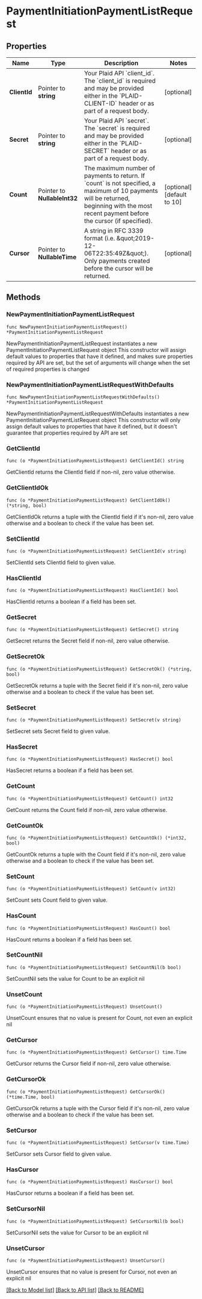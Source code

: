 # PaymentInitiationPaymentListRequest

## Properties

Name | Type | Description | Notes
------------ | ------------- | ------------- | -------------
**ClientId** | Pointer to **string** | Your Plaid API &#x60;client_id&#x60;. The &#x60;client_id&#x60; is required and may be provided either in the &#x60;PLAID-CLIENT-ID&#x60; header or as part of a request body. | [optional] 
**Secret** | Pointer to **string** | Your Plaid API &#x60;secret&#x60;. The &#x60;secret&#x60; is required and may be provided either in the &#x60;PLAID-SECRET&#x60; header or as part of a request body. | [optional] 
**Count** | Pointer to **NullableInt32** | The maximum number of payments to return. If &#x60;count&#x60; is not specified, a maximum of 10 payments will be returned, beginning with the most recent payment before the cursor (if specified). | [optional] [default to 10]
**Cursor** | Pointer to **NullableTime** | A string in RFC 3339 format (i.e. \&quot;2019-12-06T22:35:49Z\&quot;). Only payments created before the cursor will be returned. | [optional] 

## Methods

### NewPaymentInitiationPaymentListRequest

`func NewPaymentInitiationPaymentListRequest() *PaymentInitiationPaymentListRequest`

NewPaymentInitiationPaymentListRequest instantiates a new PaymentInitiationPaymentListRequest object
This constructor will assign default values to properties that have it defined,
and makes sure properties required by API are set, but the set of arguments
will change when the set of required properties is changed

### NewPaymentInitiationPaymentListRequestWithDefaults

`func NewPaymentInitiationPaymentListRequestWithDefaults() *PaymentInitiationPaymentListRequest`

NewPaymentInitiationPaymentListRequestWithDefaults instantiates a new PaymentInitiationPaymentListRequest object
This constructor will only assign default values to properties that have it defined,
but it doesn't guarantee that properties required by API are set

### GetClientId

`func (o *PaymentInitiationPaymentListRequest) GetClientId() string`

GetClientId returns the ClientId field if non-nil, zero value otherwise.

### GetClientIdOk

`func (o *PaymentInitiationPaymentListRequest) GetClientIdOk() (*string, bool)`

GetClientIdOk returns a tuple with the ClientId field if it's non-nil, zero value otherwise
and a boolean to check if the value has been set.

### SetClientId

`func (o *PaymentInitiationPaymentListRequest) SetClientId(v string)`

SetClientId sets ClientId field to given value.

### HasClientId

`func (o *PaymentInitiationPaymentListRequest) HasClientId() bool`

HasClientId returns a boolean if a field has been set.

### GetSecret

`func (o *PaymentInitiationPaymentListRequest) GetSecret() string`

GetSecret returns the Secret field if non-nil, zero value otherwise.

### GetSecretOk

`func (o *PaymentInitiationPaymentListRequest) GetSecretOk() (*string, bool)`

GetSecretOk returns a tuple with the Secret field if it's non-nil, zero value otherwise
and a boolean to check if the value has been set.

### SetSecret

`func (o *PaymentInitiationPaymentListRequest) SetSecret(v string)`

SetSecret sets Secret field to given value.

### HasSecret

`func (o *PaymentInitiationPaymentListRequest) HasSecret() bool`

HasSecret returns a boolean if a field has been set.

### GetCount

`func (o *PaymentInitiationPaymentListRequest) GetCount() int32`

GetCount returns the Count field if non-nil, zero value otherwise.

### GetCountOk

`func (o *PaymentInitiationPaymentListRequest) GetCountOk() (*int32, bool)`

GetCountOk returns a tuple with the Count field if it's non-nil, zero value otherwise
and a boolean to check if the value has been set.

### SetCount

`func (o *PaymentInitiationPaymentListRequest) SetCount(v int32)`

SetCount sets Count field to given value.

### HasCount

`func (o *PaymentInitiationPaymentListRequest) HasCount() bool`

HasCount returns a boolean if a field has been set.

### SetCountNil

`func (o *PaymentInitiationPaymentListRequest) SetCountNil(b bool)`

 SetCountNil sets the value for Count to be an explicit nil

### UnsetCount
`func (o *PaymentInitiationPaymentListRequest) UnsetCount()`

UnsetCount ensures that no value is present for Count, not even an explicit nil
### GetCursor

`func (o *PaymentInitiationPaymentListRequest) GetCursor() time.Time`

GetCursor returns the Cursor field if non-nil, zero value otherwise.

### GetCursorOk

`func (o *PaymentInitiationPaymentListRequest) GetCursorOk() (*time.Time, bool)`

GetCursorOk returns a tuple with the Cursor field if it's non-nil, zero value otherwise
and a boolean to check if the value has been set.

### SetCursor

`func (o *PaymentInitiationPaymentListRequest) SetCursor(v time.Time)`

SetCursor sets Cursor field to given value.

### HasCursor

`func (o *PaymentInitiationPaymentListRequest) HasCursor() bool`

HasCursor returns a boolean if a field has been set.

### SetCursorNil

`func (o *PaymentInitiationPaymentListRequest) SetCursorNil(b bool)`

 SetCursorNil sets the value for Cursor to be an explicit nil

### UnsetCursor
`func (o *PaymentInitiationPaymentListRequest) UnsetCursor()`

UnsetCursor ensures that no value is present for Cursor, not even an explicit nil

[[Back to Model list]](../README.md#documentation-for-models) [[Back to API list]](../README.md#documentation-for-api-endpoints) [[Back to README]](../README.md)


